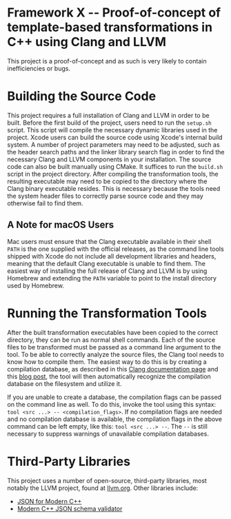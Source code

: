 # Framework X -- Proof-of-concept of template-based transformations in C++ using Clang and LLVM
This project is a proof-of-concept and as such is very likely to contain inefficiencies or bugs.

# Building the Source Code
This project requires a full installation of Clang and LLVM in order to be built.
Before the first build of the project, users need to run the ``setup.sh`` script. This script will compile the necessary dynamic libraries used in the project.
Xcode users can build the source code using Xcode's internal build system. A number of project parameters may need to be adjusted, such as the header search paths and the linker library search flag in order to find the necessary Clang and LLVM components in your installation. 
The source code can also be built manually using CMake. It suffices to run the ``build.sh`` script in the project directory. After compiling the transformation tools, the resulting executable may need to be copied to the directory where the Clang binary executable resides. This is necessary because the tools need the system header files to correctly parse source code and they may otherwise fail to find them.

## A Note for macOS Users
Mac users must ensure that the Clang executable available in their shell `PATH` is the one supplied with the official releases, as the command line tools shipped with Xcode do not include all development libraries and headers, meaning that the default Clang executable is unable to find them. The easiest way of installing the full release of Clang and LLVM is by using Homebrew and extending the `PATH` variable to point to the install directory used by Homebrew.

# Running the Transformation Tools
After the built transformation executables have been copied to the correct directory, they can be run as normal shell commands. Each of the source files to be transformed must be passed as a command line argument to the tool. To be able to correctly analyze the source files, the Clang tool needs to know how to compile them. The easiest way to do this is by creating a compilation database, as described in this [Clang documentation page](http://clang.llvm.org/docs/HowToSetupToolingForLLVM.html#setup-clang-tooling-using-cmake-and-make) and this [blog post](http://eli.thegreenplace.net/2014/05/21/compilation-databases-for-clang-based-tools), the tool will then automatically recognize the compilation database on the filesystem and utilize it.

If you are unable to create a database, the compilation flags can be passed on the command line as well. To do this, invoke the tool using this syntax: `tool <src ...> -- <compilation_flags>`. If no compilation flags are needed and no compilation database is available, the compilation flags in the above command can be left empty, like this: `tool <src ...> --`. The `--` is still necessary to suppress warnings of unavailable compilation databases.

# Third-Party Libraries
This project uses a number of open-source, third-party libraries, most notably the LLVM project, found at [llvm.org](http://llvm.org/). Other libraries include:

- [JSON for Modern C++](https://github.com/nlohmann/json)
- [Modern C++ JSON schema validator](https://github.com/pboettch/json-schema-validator)
